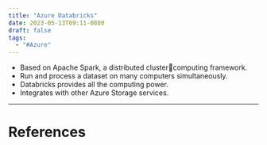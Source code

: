 ```yaml
---
title: "Azure Databricks"
date: 2023-05-13T09:11-0800
draft: false
tags: 
  - "#Azure"
---
```


- Based on Apache Spark, a distributed clustercomputing framework.
- Run and process a dataset on many computers simultaneously.
- Databricks provides all the computing power.
- Integrates with other Azure Storage services.

---
# References
